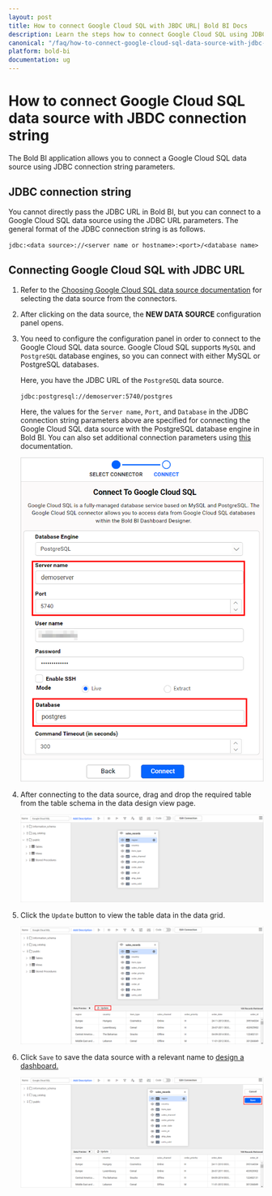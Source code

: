 ```yaml
---
layout: post
title: How to connect Google Cloud SQL with JBDC URL| Bold BI Docs
description: Learn the steps how to connect Google Cloud SQL using JDBC connection string (or URL) of MySQL or PostgreSQL databases in Embedded Bold BI Web designer.
canonical: "/faq/how-to-connect-google-cloud-sql-data-source-with-jdbc-connection/"
platform: bold-bi
documentation: ug
---
```

# How to connect Google Cloud SQL data source with JBDC connection string

The Bold BI application allows you to connect a Google Cloud SQL data source using JDBC connection string parameters.

## JDBC connection string

You cannot directly pass the JDBC URL in Bold BI, but you can connect to a Google Cloud SQL data source using the JDBC URL parameters. The general format of the JDBC connection string is as follows. 

`jdbc:<data source>://<server name or hostname>:<port>/<database name>`

## Connecting Google Cloud SQL with JDBC URL
 
1.  Refer to the [Choosing Google Cloud SQL data source documentation](/working-with-data-sources/data-connectors/google-cloud-sql/#choose-google-cloud-sql-data-source) for selecting  the data source from the connectors.

2.	After clicking on the data source, the **NEW DATA SOURCE** configuration panel opens.

3.	You need to configure the configuration panel in order to connect to the Google Cloud SQL data source. Google Cloud SQL supports `MySQL` and `PostgreSQL` database engines, so you can connect with either MySQL or PostgreSQL databases.

    Here, you have the JDBC URL of the `PostgreSQL` data source.
	
    `jdbc:postgresql://demoserver:5740/postgres`

    Here, the values for the `Server name`, `Port`, and `Database` in the JDBC connection string parameters above are specified for connecting the Google Cloud SQL data source with the PostgreSQL database engine in Bold BI. You can also set additional connection parameters using [this](/faq/how-to-enable-ssl-through-connection-parameters-for-postgresql-data-source/) documentation.

    ![Configuration panel](/static/assets/faq/images/configure-cloud-sql.png#max-width=55%)
	
4.	After connecting to the data source, drag and drop the required table from the table schema in the data design view page.
 
    ![Drag table](/static/assets/faq/images/drag-cloud-sql.png#max-width=100%)
	 
5.	Click the `Update` button to view the table data in the data grid.

    ![Update records](/static/assets/faq/images/update-cloud-sql.png#max-width=100%)
	
6.	Click `Save` to save the data source with a relevant name to [design a dashboard.](/working-with-dashboards/)

    ![Save data source](/static/assets/faq/images/save-cloud-sql.png#max-width=100%)
	